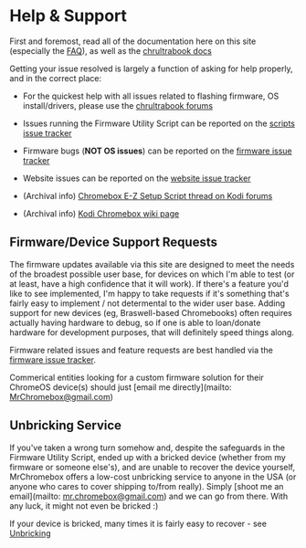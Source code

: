 

# Help & Support

First and foremost, read all of the documentation here on this site (especially the [FAQ](/docs/faq.md)), as well as the [chrultrabook docs](https://docs.chrultrabook.com)


Getting your issue resolved is largely a function of asking for help properly, and in the correct place:

*   For the quickest help with all issues related to flashing firmware, OS install/drivers, please use the [chrultrabook forums](https://forum.chrultrabook.com/)

*   Issues running the Firmware Utility Script can be reported on the [scripts issue tracker](https://github.com/MrChromebox/scripts/issues/)

*   Firmware bugs (**NOT OS issues**) can be reported on the [firmware issue tracker](https://github.com/MrChromebox/firmware/issues/)

*   Website issues can be reported on the [website issue tracker](https://github.com/MrChromebox/website/issues/)

*   (Archival info) [Chromebox E-Z Setup Script thread on Kodi forums](http://forum.kodi.tv/showthread.php?tid=194362)

*   (Archival info) [Kodi Chromebox wiki page](https://kodi.wiki/view/Archive:Chromebox)


## Firmware/Device Support Requests

The firmware updates available via this site are designed to meet the needs of the broadest possible user base, for devices on which I'm able to test (or at least, have a high confidence that it will work). If there's a feature you'd like to see implemented, I'm happy to take requests if it's something that's fairly easy to implement / not determental to the wider user base. Adding support for new devices (eg, Braswell-based Chromebooks) often requires actually having hardware to debug, so if one is able to loan/donate hardware for development purposes, that will definitely speed things along.

Firmware related issues and feature requests are best handled via the [firmware issue tracker](https://github.com/MrChromebox/firmware/issues).

Commerical entities looking for a custom firmware solution for their ChromeOS device(s) should just [email me directly](mailto: MrChromebox@gmail.com)


## Unbricking Service

If you've taken a wrong turn somehow and, despite the safeguards in the Firmware Utility Script, ended up with a bricked device (whether from my firmware or someone else's), and are unable to recover the device yourself, MrChromebox offers a low-cost unbricking service to anyone in the USA (or anyone who cares to cover shipping to/from really). Simply [shoot me an email](mailto: mr.chromebox@gmail.com) and we can go from there. With any luck, it might not even be bricked :)

If your device is bricked, many times it is fairly easy to recover - see [Unbricking](/docs/support/unbricking/index.md)